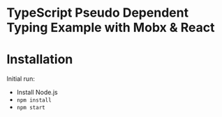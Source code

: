 # TypeScript Pseudo Dependent Typing Example with Mobx & React



# Installation
Initial run:

* Install Node.js
* `npm install`
* `npm start`

